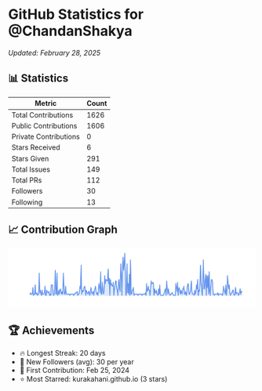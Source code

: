 # GitHub Statistics for @ChandanShakya
*Updated: February 28, 2025*

## 📊 Statistics
| Metric | Count |
|--------|--------|
| Total Contributions | 1626 |
| Public Contributions | 1606 |
| Private Contributions | 0 |
| Stars Received | 6 |
| Stars Given | 291 |
| Total Issues | 149 |
| Total PRs | 112 |
| Followers | 30 |
| Following | 13 |

## 📈 Contribution Graph

![Contribution Graph](./contribution_graph.png)

## 🏆 Achievements

- 🔥 Longest Streak: 20 days
- 👥 New Followers (avg): 30 per year
- 📅 First Contribution: Feb 25, 2024
- ⭐ Most Starred: kurakahani.github.io (3 stars)
